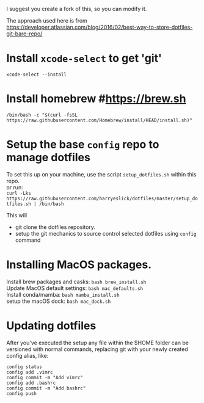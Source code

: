 I suggest you create a fork of this, so you can modify it.

The approach used here is from https://developer.atlassian.com/blog/2016/02/best-way-to-store-dotfiles-git-bare-repo/



# Install `xcode-select` to get 'git'
`xcode-select --install`

# Install homebrew #https://brew.sh

	/bin/bash -c "$(curl -fsSL https://raw.githubusercontent.com/Homebrew/install/HEAD/install.sh)"

# Setup the base `config` repo to manage dotfiles
To set this up on your machine, use the script `setup_dotfiles.sh` within this repo.   
or run:   
`curl -Lks https://raw.githubusercontent.com/harryeslick/dotfiles/master/setup_dotfiles.sh | /bin/bash`

This will   
* git clone the dotfiles repository. 
* setup the git mechanics to source control selected dotfiles using `config` command


# Installing MacOS packages. 

Install brew packages and casks: `bash brew_install.sh`  
Update MacOS default settings: `bash mac_defaults.sh`  
Install conda/mamba: `bash mamba_install.sh`  
setup the macOS dock: `bash mac_dock.sh`  


# Updating dotfiles
After you've executed the setup any file within the $HOME folder can be versioned with normal commands, replacing git with your newly created config alias, like:
```
config status
config add .vimrc
config commit -m "Add vimrc"
config add .bashrc
config commit -m "Add bashrc"
config push
```




